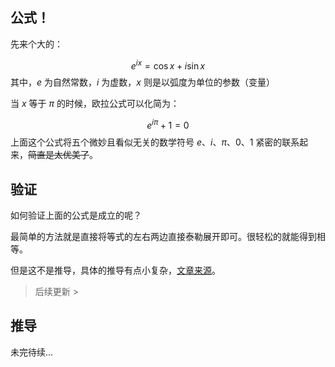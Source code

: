 ## 公式！
先来个大的：

$$
e^{ix} = \cos x+ i\sin x
$$
其中，$e$ 为自然常数，$i$ 为虚数，$x$ 则是以弧度为单位的参数（变量）

当 $x$ 等于 $\pi$ 的时候，欧拉公式可以化简为：

$$
e^{i\pi} + 1 = 0
$$
上面这个公式将五个微妙且看似无关的数学符号 $e$、$i$、$\pi$、$0$、$1$ 紧密的联系起来，~~简直是太优美了~~。
## 验证

如何验证上面的公式是成立的呢？

最简单的方法就是直接将等式的左右两边直接泰勒展开即可。很轻松的就能得到相等。

但是这不是推导，具体的推导有点小复杂，[文章来源](https://blog.csdn.net/qq_38890412/article/details/117334679)。

> 后续更新 >

## 推导

未完待续...